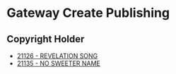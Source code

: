 # Gateway Create Publishing

## Copyright Holder

- [21126 - REVELATION SONG](/hymns/21126.md)
- [21135 - NO SWEETER NAME](/hymns/21135.md)

